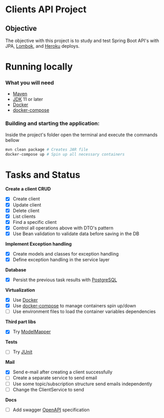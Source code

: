 # Clients API Project

## Objective

The objective with this project is to study and test Spring Boot API's with JPA, [Lombok](https://projectlombok.org
), and [Heroku](https://www.heroku.com) deploys.

# Running locally
### What you will need

* [Maven](https://maven.apache.org/)
* [JDK](https://www.oracle.com/java/technologies/downloads/) 11 or later
* [Docker](https://github.com/docker)
* [docker-compose](https://github.com/docker/compose)

### Building and starting the application:
Inside the project's folder open the terminal and execute the commands bellow  
```sh
mvn clean package # Creates JAR file 
docker-compose up # Spin up all necessary containers
```


# Tasks and Status

**Create a client CRUD**
- [X] Create client
- [X] Update client
- [X] Delete client
- [X] List clients
- [X] Find a specific client
- [X] Control all operations above with DTO's pattern
- [X] Use Bean validation to validate data before saving in the DB

**Implement Exception handling**
- [X] Create models and classes for exception handling
- [X] Define exception handling in the service layer

**Database**
- [X] Persist the previous task results with [PostgreSQL](https://github.com/postgres)

**Virtualization** 
- [X] Use [Docker](https://github.com/docker)
- [X] Use [docker-compose](https://github.com/docker/compose) to manage containers spin up/down
- [ ] Use environment files to load the container variables dependencies 

**Third part libs**
- [X] Try [ModelMapper](https://github.com/modelmapper/modelmapper)

**Tests**
- [ ] Try [JUnit](https://github.com/junit-team/junit5)

**Mail**
- [X] Send e-mail after creating a client successfully
- [ ] Create a separate service to send email
- [ ] Use some topic/subscription structure send emails independently
- [ ] Change the ClientService to send     

**Docs**
- [ ] Add swagger [OpenAPI](https://swagger.io/specification/) specification
